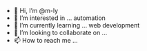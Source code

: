 - 👋 Hi, I’m @m-ly
- 👀 I’m interested in ... automation
- 🌱 I’m currently learning ... web development
- 💞️ I’m looking to collaborate on ...
- 📫 How to reach me ...

<!---
m-ly/m-ly is a ✨ special ✨ repository because its `README.md` (this file) appears on your GitHub profile.
You can click the Preview link to take a look at your changes.
--->
